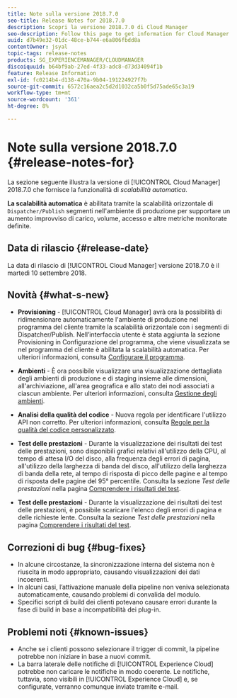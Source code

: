 ```yaml
---
title: Note sulla versione 2018.7.0
seo-title: Release Notes for 2018.7.0
description: Scopri la versione 2018.7.0 di Cloud Manager
seo-description: Follow this page to get information for Cloud Manager Release 2018.7.0.
uuid: d7b49e32-01dc-48ce-b744-e6a806fbdd8a
contentOwner: jsyal
topic-tags: release-notes
products: SG_EXPERIENCEMANAGER/CLOUDMANAGER
discoiquuid: b64bf9ab-27ed-4f33-adc8-d73d34094f1b
feature: Release Information
exl-id: fc0214b4-d138-470a-9b04-191224927f7b
source-git-commit: 6572c16aea2c5d2d1032ca5b0f5d75ade65c3a19
workflow-type: tm+mt
source-wordcount: '361'
ht-degree: 8%

---
```


# Note sulla versione 2018.7.0 {#release-notes-for}

La sezione seguente illustra la versione di [!UICONTROL Cloud Manager] 2018.7.0 che fornisce la funzionalità di *scalabilità automatica*.

**La scalabilità automatica** è abilitata tramite la scalabilità orizzontale di `Dispatcher/Publish` segmenti nell&#39;ambiente di produzione per supportare un aumento improvviso di carico, volume, accesso e altre metriche monitorate definite.

## Data di rilascio {#release-date}

La data di rilascio di [!UICONTROL Cloud Manager] versione 2018.7.0 è il martedì 10 settembre 2018.

## Novità {#what-s-new}

* **Provisioning** - [!UICONTROL Cloud Manager] avrà ora la possibilità di ridimensionare automaticamente l&#39;ambiente di produzione nel programma del cliente tramite la scalabilità orizzontale con i segmenti di Dispatcher/Publish. Nell’interfaccia utente è stata aggiunta la sezione Provisioning in Configurazione del programma, che viene visualizzata se nel programma del cliente è abilitata la scalabilità automatica. Per ulteriori informazioni, consulta [Configurare il programma](/help/getting-started/program-setup.md).

* **Ambienti** - È ora possibile visualizzare una visualizzazione dettagliata degli ambienti di produzione e di staging insieme alle dimensioni, all&#39;archiviazione, all&#39;area geografica e allo stato dei nodi associati a ciascun ambiente. Per ulteriori informazioni, consulta [Gestione degli ambienti](/help/using/managing-environments.md).

* **Analisi della qualità del codice** - Nuova regola per identificare l&#39;utilizzo API non corretto. Per ulteriori informazioni, consulta [Regole per la qualità del codice personalizzato](/help/using/custom-code-quality-rules.md).

* **Test delle prestazioni** - Durante la visualizzazione dei risultati dei test delle prestazioni, sono disponibili grafici relativi all&#39;utilizzo della CPU, al tempo di attesa I/O del disco, alla frequenza degli errori di pagina, all&#39;utilizzo della larghezza di banda del disco, all&#39;utilizzo della larghezza di banda della rete, al tempo di risposta di picco delle pagine e al tempo di risposta delle pagine del 95° percentile. Consulta la sezione *Test delle prestazioni* nella pagina [Comprendere i risultati del test](/help/using/code-quality-testing.md).

* **Test delle prestazioni** - Durante la visualizzazione dei risultati dei test delle prestazioni, è possibile scaricare l&#39;elenco degli errori di pagina e delle richieste lente. Consulta la sezione *Test delle prestazioni* nella pagina [Comprendere i risultati del test](/help/using/code-quality-testing.md).

## Correzioni di bug {#bug-fixes}

* In alcune circostanze, la sincronizzazione interna del sistema non è riuscita in modo appropriato, causando visualizzazioni dei dati incoerenti.
* In alcuni casi, l’attivazione manuale della pipeline non veniva selezionata automaticamente, causando problemi di convalida del modulo.
* Specifici script di build dei clienti potevano causare errori durante la fase di build in base a incompatibilità dei plug-in.

## Problemi noti {#known-issues}

* Anche se i clienti possono selezionare il trigger di commit, la pipeline potrebbe non iniziare in base a nuovi commit.
* La barra laterale delle notifiche di [!UICONTROL Experience Cloud] potrebbe non caricare le notifiche in modo coerente. Le notifiche, tuttavia, sono visibili in [!UICONTROL Experience Cloud] e, se configurate, verranno comunque inviate tramite e-mail.
